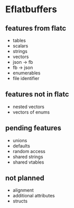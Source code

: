 # Eflatbuffers

## features from flatc

* tables
* scalars
* strings
* vectors
* json -> fb
* fb   -> json
* enumerables
* file identifier

## features not in flatc

* nested vectors
* vectors of enums

## pending features

* unions
* defaults
* random access
* shared strings
* shared vtables

## not planned

* alignment
* additional attributes
* structs


